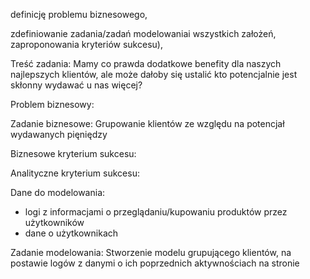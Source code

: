 definicję problemu biznesowego, 

zdefiniowanie zadania/zadań modelowaniai wszystkich założeń, zaproponowania kryteriów sukcesu),

Treść zadania:
Mamy co prawda dodatkowe benefity dla naszych najlepszych klientów, ale może dałoby się ustalić kto potencjalnie jest skłonny wydawać u nas więcej?



Problem biznesowy:

Zadanie biznesowe:
Grupowanie klientów ze względu na potencjał wydawanych pięniędzy


Biznesowe kryterium sukcesu:

Analityczne kryterium sukcesu:

Dane do modelowania:
- logi z informacjami o przeglądaniu/kupowaniu produktów przez użytkowników
- dane o użytkownikach

Zadanie modelowania:
Stworzenie modelu grupującego klientów, na postawie logów z danymi o ich poprzednich aktywnościach na stronie
